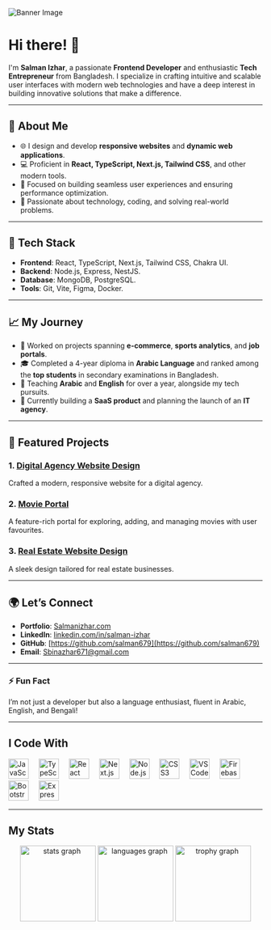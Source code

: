 ![Banner Image](https://i.ibb.co.com/nL5t7S8/1712158454650.jpg)

# Hi there! 👋

I'm **Salman Izhar**, a passionate **Frontend Developer** and enthusiastic **Tech Entrepreneur** from Bangladesh. I specialize in crafting intuitive and scalable user interfaces with modern web technologies and have a deep interest in building innovative solutions that make a difference.

---

## 🚀 About Me

- 🌐 I design and develop **responsive websites** and **dynamic web applications**.
- 💻 Proficient in **React, TypeScript, Next.js, Tailwind CSS**, and other modern tools.
- 🎯 Focused on building seamless user experiences and ensuring performance optimization.
- 🌟 Passionate about technology, coding, and solving real-world problems.

---

## 🔧 Tech Stack

- **Frontend**: React, TypeScript, Next.js, Tailwind CSS, Chakra UI.
- **Backend**: Node.js, Express, NestJS.
- **Database**: MongoDB, PostgreSQL.
- **Tools**: Git, Vite, Figma, Docker.

---

## 📈 My Journey

- 🏢 Worked on projects spanning **e-commerce**, **sports analytics**, and **job portals**.
- 🎓 Completed a 4-year diploma in **Arabic Language** and ranked among the **top students** in secondary examinations in Bangladesh.
- 🏫 Teaching **Arabic** and **English** for over a year, alongside my tech pursuits.
- 🚀 Currently building a **SaaS product** and planning the launch of an **IT agency**.

---

## 📂 Featured Projects

### 1. **[Digital Agency Website Design](https://yourportfolio.com/digital-agency)**
Crafted a modern, responsive website for a digital agency.

### 2. **[Movie Portal](https://yourportfolio.com/movie-portal)**
A feature-rich portal for exploring, adding, and managing movies with user favourites.

### 3. **[Real Estate Website Design](https://yourportfolio.com/real-estate)**
A sleek design tailored for real estate businesses.

---

## 🌍 Let’s Connect

- **Portfolio**: [Salmanizhar.com](https://salmanizhar.com/)
- **LinkedIn**: [linkedin.com/in/salman-izhar](https://www.linkedin.com/in/salman-izhar/)
- **GitHub**: [https://github.com/salman679](https://github.com/salman679)
- **Email**: Sbinazhar671@gmail.com

---

### ⚡ Fun Fact
I’m not just a developer but also a language enthusiast, fluent in Arabic, English, and Bengali!

---

## I Code With

<div align="left">
  <img src="https://cdn.jsdelivr.net/gh/devicons/devicon/icons/javascript/javascript-original.svg" height="40" alt="JavaScript logo" />
  <img width="12" />
  <img src="https://cdn.jsdelivr.net/gh/devicons/devicon/icons/typescript/typescript-original.svg" height="40" alt="TypeScript logo" />
  <img width="12" />
  <img src="https://cdn.jsdelivr.net/gh/devicons/devicon/icons/react/react-original.svg" height="40" alt="React logo" />
  <img width="12" />
  <img src="https://cdn.jsdelivr.net/gh/devicons/devicon/icons/nextjs/nextjs-original.svg" height="40" alt="Next.js logo" />
  <img width="12" />
  <img src="https://cdn.jsdelivr.net/gh/devicons/devicon/icons/nodejs/nodejs-original.svg" height="40" alt="Node.js logo" />
  <img width="12" />
  <img src="https://cdn.jsdelivr.net/gh/devicons/devicon/icons/css3/css3-original.svg" height="40" alt="CSS3 logo" />
  <img width="12" />
  <img src="https://cdn.jsdelivr.net/gh/devicons/devicon/icons/vscode/vscode-original.svg" height="40" alt="VSCode logo" />
  <img width="12" />
  <img src="https://cdn.jsdelivr.net/gh/devicons/devicon/icons/firebase/firebase-plain.svg" height="40" alt="Firebase logo" />
  <img width="12" />
  <img src="https://cdn.jsdelivr.net/gh/devicons/devicon/icons/bootstrap/bootstrap-original.svg" height="40" alt="Bootstrap logo" />
  <img width="12" />
  <img src="https://cdn.jsdelivr.net/gh/devicons/devicon/icons/express/express-original.svg" height="40" alt="Express logo" />
</div>

---

## My Stats

<div align="center">
  <img src="https://github-readme-stats.vercel.app/api?username=salman679&hide_title=false&hide_rank=false&show_icons=true&include_all_commits=true&count_private=true&disable_animations=false&theme=dracula&locale=en&hide_border=false&order=1" height="150" alt="stats graph" />
  <img src="https://github-readme-stats.vercel.app/api/top-langs?username=salman679&locale=en&hide_title=false&layout=compact&card_width=320&langs_count=5&theme=dracula&hide_border=false&order=2" height="150" alt="languages graph" />
 
  <img src="https://github-profile-trophy.vercel.app?username=salman679&theme=dracula&column=-1&row=1&margin-w=8&margin-h=8&no-bg=false&no-frame=false&order=4" height="150" alt="trophy graph" />
  
</div>
